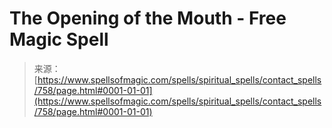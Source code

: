 <!--yml

category: 未分类

date: 2024-06-12 18:33:34

-->

# The Opening of the Mouth - Free Magic Spell

> 来源：[https://www.spellsofmagic.com/spells/spiritual_spells/contact_spells/758/page.html#0001-01-01](https://www.spellsofmagic.com/spells/spiritual_spells/contact_spells/758/page.html#0001-01-01)
